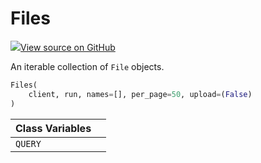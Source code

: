 # Files



[![](https://www.tensorflow.org/images/GitHub-Mark-32px.png)View source on GitHub](https://www.github.com/wandb/client/tree/ae78783f1c183faca3c2a866b2aa25dbe4219ad7/wandb/apis/public.py#L2146-L2209)



An iterable collection of `File` objects.

```python
Files(
    client, run, names=[], per_page=50, upload=(False)
)
```







| Class Variables |  |
| :--- | :--- |
|  `QUERY`<a id="QUERY"></a> |   |

